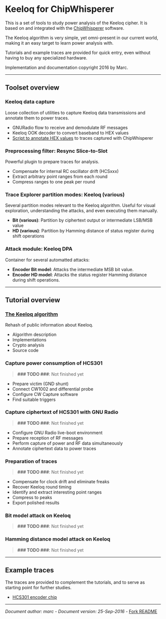 <meta charset="UTF-8">

Keeloq for ChipWhisperer
========================

This is a set of tools to study power analysis of the Keeloq cipher.  It
is based on and integrated with the [ChipWhisperer](https://wiki.newae.com/)
software.

The Keeloq algorithm is very simple, yet omni-present in our current
world, making it an easy target to learn power analysis with.

Tutorials and example traces are provided for quick entry, even without
having to buy any specialized hardware.

Implementation and documentation copyright 2016 by Marc.
_________________________________________________________________________


Toolset overview
----------------

### Keeloq data capture

Loose collection of utilities to capture Keeloq data transmissions and
annotate them to power traces.

  - GNURadio flow to receive and demodulate RF messages
  - Keeloq OOK decoder to convert baseband to HEX values
  - [Script to annotate HEX values](../hex_to_npy/hex_to_npy.py) to traces captured with ChipWhisperer


### Preprocessing filter: Resync Slice-to-Slot

Powerful plugin to prepare traces for analysis.

  - Compensate for internal RC oscillator drift (HCSxxx)
  - Extract arbitrary point ranges from each round
  - Compress ranges to one peak per round


### Trace Explorer partition modes: Keeloq (various)

Several partition modes relevant to the Keeloq algorithm.  Useful for visual
exploration, understanding the attacks, and even executing them manually.

  - **Bit (various)**: Partition by ciphertext output or intermediate
                       LSB/MSB value
  - **HD (various)**:  Partition by Hamming distance of status register
                       during shift operations


### Attack module: Keeloq DPA

Container for several automatted attacks:

  - **Encoder Bit model**: Attacks the intermediate MSB bit value.
  - **Encoder HD model**:  Attacks the status register Hamming distance
                           during shift operations.

_________________________________________________________________________


Tutorial overview
-----------------

### [The Keeloq algorithm](keeloq_algorithm/keeloq_algorithm.md)

Rehash of public information about Keeloq.

  - Algorithm description
  - Implementations
  - Crypto analysis
  - Source code


### Capture power consumption of HCS301

> **### TODO ###**: Not finished yet

  - Prepare victim (GND shunt)
  - Connect CW1002 and differential probe
  - Configure CW Capture software
  - Find suitable triggers


### Capture ciphertext of HCS301 with GNU Radio

> **### TODO ###**: Not finished yet

  - Configure GNU Radio live-boot environment
  - Prepare reception of RF messages
  - Perform capture of power and RF data simultaneously
  - Annotate ciphertext data to power traces


### Preparation of traces

> **### TODO ###**: Not finished yet

  - Compensate for clock drift and eliminate freaks
  - Recover Keeloq round timing
  - Identify and extract interesting point ranges
  - Compress to peaks
  - Export polished results


### Bit model attack on Keeloq

> **### TODO ###**: Not finished yet


### Hamming distance model attack on Keeloq

> **### TODO ###**: Not finished yet


_______________________________________________________________________


Example traces
--------------

The traces are provided to complement the tutorials, and to serve as
starting point for further studies.

  - [HCS301 encoder chip](keeloq_examples_hcs301/keeloq_examples_hcs301.md)

______________________________________________________________________

_Document author: marc_ - _Document version: 25-Sep-2016_ - [Fork README](../../../README.md)
